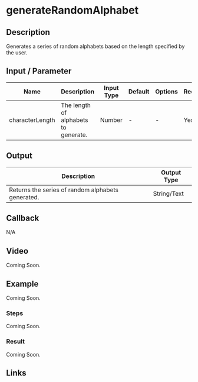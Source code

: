 # generateRandomAlphabet

## Description

Generates a series of random alphabets based on the length specified by the user.

## Input / Parameter

| Name | Description | Input Type | Default | Options | Required |
| ------ | ------ | ------ | ------ | ------ | ------ |
| characterLength | The length of alphabets to generate. | Number | - | - | Yes |

## Output

| Description | Output Type |
| ------ | ------ |
| Returns the series of random alphabets generated. | String/Text |

## Callback

N/A

## Video

Coming Soon.

<!-- Format: [![Video]({image-path}?raw=true)]({url-link}) -->

## Example

Coming Soon.

<!-- Share a scenario, like a user requirements. -->

### Steps

Coming Soon.

<!-- Show the steps and share some screenshots.

1. .....

Format: ![]({image-path}?raw=true) -->

### Result

Coming Soon.

<!-- Explain the output.

Format: ![]({image-path}?raw=true) -->

## Links